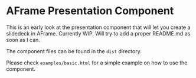 # AFrame Presentation Component
This is an early look at the presentation component that will let you create a slidedeck in AFrame. Currently WIP. Will try to add a proper README.md as soon as I can.

The component files can be found in the `dist` directory.

Please check `examples/basic.html` for a simple example on how to use the component.
